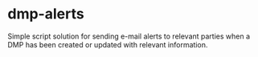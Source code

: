 # dmp-alerts
Simple script solution for sending e-mail alerts to relevant parties when a DMP has been created or updated with relevant information.
